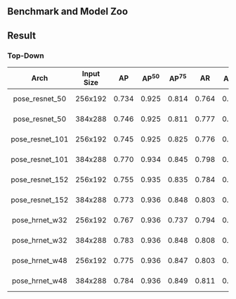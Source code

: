 ## Benchmark and Model Zoo
## Result

### Top-Down
| Arch | Input Size | AP | AP<sup>50</sup> | AP<sup>75</sup> | AR | AR<sup>50</sup> | Speed |
| :-----------------: | :-----------: | :------: | :------: | :------: | :------: | :------: | :------: |
| pose_resnet_50 | 256x192 | 0.734 | 0.925 | 0.814 | 0.764 | 0.936 | 1.71 iter/s |
| pose_resnet_50 | 384x288 | 0.746 | 0.925 | 0.811 | 0.777 | 0.936 | 1.68 iter/s |
| pose_resnet_101 | 256x192 | 0.745 | 0.925 | 0.825 | 0.776 | 0.940 | 1.69 iter/s |
| pose_resnet_101 | 384x288 | 0.770 | 0.934 | 0.845 | 0.798 | 0.942 | 2.21 iter/s |
| pose_resnet_152 | 256x192 | 0.755 | 0.935 | 0.835 | 0.784 | 0.942 | 1.57 iter/s |
| pose_resnet_152 | 384x288 | 0.773 | 0.936 | 0.848 | 0.803 | 0.949 | 1.67 iter/s |
| pose_hrnet_w32 | 256x192 | 0.767 | 0.936 | 0.737 | 0.794 | 0.945 | 1.01 iter/s |
| pose_hrnet_w32 | 384x288 | 0.783 | 0.936 | 0.848 | 0.808 | 0.948 | 0.75 iter/s |
| pose_hrnet_w48 | 256x192 | 0.775 | 0.936 | 0.847 | 0.803 | 0.947 | 0.87 iter/s |
| pose_hrnet_w48 | 384x288 | 0.784 | 0.936 | 0.849 | 0.811 | 0.945 | 1.72 iter/s |
